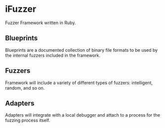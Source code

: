 # iFuzzer
Fuzzer Framework written in Ruby.
## Blueprints
Blueprints are a documented collection of binary file formats to be used by the internal fuzzers
included in the framework.
## Fuzzers
Framework will include a variety of different types of fuzzers: intelligent, random, and so on.
## Adapters
Adapters will integrate with a local debugger and attach to a process for the fuzzing process itself.